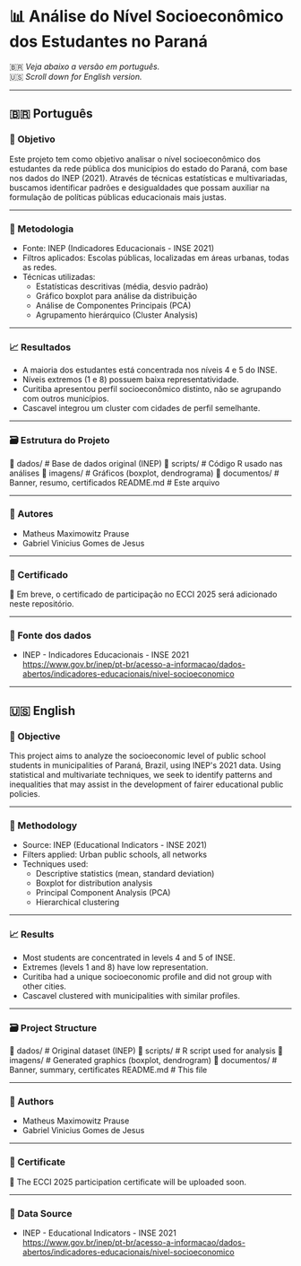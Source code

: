 # 📊 Análise do Nível Socioeconômico dos Estudantes no Paraná  
🇧🇷 *Veja abaixo a versão em português.*  
🇺🇸 *Scroll down for English version.*

---

## 🇧🇷 Português

### 🎯 Objetivo
Este projeto tem como objetivo analisar o nível socioeconômico dos estudantes da rede pública dos municípios do estado do Paraná, com base nos dados do INEP (2021). Através de técnicas estatísticas e multivariadas, buscamos identificar padrões e desigualdades que possam auxiliar na formulação de políticas públicas educacionais mais justas.

---

### 🧠 Metodologia
- Fonte: INEP (Indicadores Educacionais - INSE 2021)
- Filtros aplicados: Escolas públicas, localizadas em áreas urbanas, todas as redes.
- Técnicas utilizadas:
  - Estatísticas descritivas (média, desvio padrão)
  - Gráfico boxplot para análise da distribuição
  - Análise de Componentes Principais (PCA)
  - Agrupamento hierárquico (Cluster Analysis)

---

### 📈 Resultados
- A maioria dos estudantes está concentrada nos níveis 4 e 5 do INSE.
- Níveis extremos (1 e 8) possuem baixa representatividade.
- Curitiba apresentou perfil socioeconômico distinto, não se agrupando com outros municípios.
- Cascavel integrou um cluster com cidades de perfil semelhante.

---

### 🗃️ Estrutura do Projeto
📁 dados/ # Base de dados original (INEP)
📁 scripts/ # Código R usado nas análises
📁 imagens/ # Gráficos (boxplot, dendrograma)
📁 documentos/ # Banner, resumo, certificados
README.md # Este arquivo

---

### 👥 Autores
- Matheus Maximowitz Prause  
- Gabriel Vinicius Gomes de Jesus

---

### 📜 Certificado
📌 Em breve, o certificado de participação no ECCI 2025 será adicionado neste repositório.

---

### 📄 Fonte dos dados
- INEP - Indicadores Educacionais - INSE 2021  
  https://www.gov.br/inep/pt-br/acesso-a-informacao/dados-abertos/indicadores-educacionais/nivel-socioeconomico

---

## 🇺🇸 English

### 🎯 Objective
This project aims to analyze the socioeconomic level of public school students in municipalities of Paraná, Brazil, using INEP's 2021 data. Using statistical and multivariate techniques, we seek to identify patterns and inequalities that may assist in the development of fairer educational public policies.

---

### 🧠 Methodology
- Source: INEP (Educational Indicators - INSE 2021)
- Filters applied: Urban public schools, all networks
- Techniques used:
  - Descriptive statistics (mean, standard deviation)
  - Boxplot for distribution analysis
  - Principal Component Analysis (PCA)
  - Hierarchical clustering

---

### 📈 Results
- Most students are concentrated in levels 4 and 5 of INSE.
- Extremes (levels 1 and 8) have low representation.
- Curitiba had a unique socioeconomic profile and did not group with other cities.
- Cascavel clustered with municipalities with similar profiles.

---

### 🗃 Project Structure
📁 dados/ # Original dataset (INEP)
📁 scripts/ # R script used for analysis
📁 imagens/ # Generated graphics (boxplot, dendrogram)
📁 documentos/ # Banner, summary, certificates
README.md # This file


---

### 👥 Authors
- Matheus Maximowitz Prause  
- Gabriel Vinicius Gomes de Jesus

---

### 📜 Certificate
📌 The ECCI 2025 participation certificate will be uploaded soon.

---

### 📄 Data Source
- INEP - Educational Indicators - INSE 2021  
  https://www.gov.br/inep/pt-br/acesso-a-informacao/dados-abertos/indicadores-educacionais/nivel-socioeconomico
